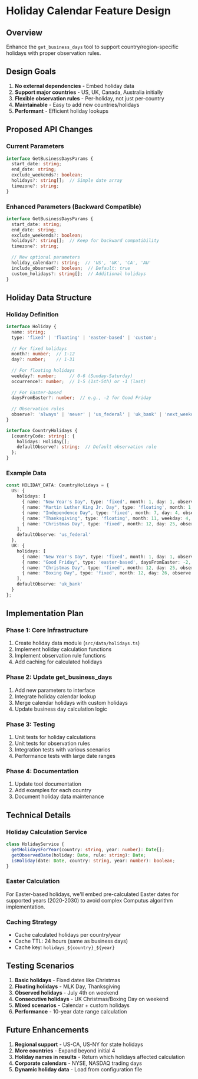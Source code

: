 # Holiday Calendar Feature Design

## Overview

Enhance the `get_business_days` tool to support country/region-specific holidays with proper observation rules.

## Design Goals

1. **No external dependencies** - Embed holiday data
2. **Support major countries** - US, UK, Canada, Australia initially
3. **Flexible observation rules** - Per-holiday, not just per-country
4. **Maintainable** - Easy to add new countries/holidays
5. **Performant** - Efficient holiday lookups

## Proposed API Changes

### Current Parameters
```typescript
interface GetBusinessDaysParams {
  start_date: string;
  end_date: string;
  exclude_weekends?: boolean;
  holidays?: string[];  // Simple date array
  timezone?: string;
}
```

### Enhanced Parameters (Backward Compatible)
```typescript
interface GetBusinessDaysParams {
  start_date: string;
  end_date: string;
  exclude_weekends?: boolean;
  holidays?: string[];  // Keep for backward compatibility
  timezone?: string;
  
  // New optional parameters
  holiday_calendar?: string;  // 'US', 'UK', 'CA', 'AU'
  include_observed?: boolean;  // Default: true
  custom_holidays?: string[];  // Additional holidays
}
```

## Holiday Data Structure

### Holiday Definition
```typescript
interface Holiday {
  name: string;
  type: 'fixed' | 'floating' | 'easter-based' | 'custom';
  
  // For fixed holidays
  month?: number;  // 1-12
  day?: number;    // 1-31
  
  // For floating holidays
  weekday?: number;     // 0-6 (Sunday-Saturday)
  occurrence?: number;  // 1-5 (1st-5th) or -1 (last)
  
  // For Easter-based
  daysFromEaster?: number;  // e.g., -2 for Good Friday
  
  // Observation rules
  observe?: 'always' | 'never' | 'us_federal' | 'uk_bank' | 'next_weekday';
}

interface CountryHolidays {
  [countryCode: string]: {
    holidays: Holiday[];
    defaultObserve?: string;  // Default observation rule
  };
}
```

### Example Data
```typescript
const HOLIDAY_DATA: CountryHolidays = {
  US: {
    holidays: [
      { name: "New Year's Day", type: 'fixed', month: 1, day: 1, observe: 'us_federal' },
      { name: "Martin Luther King Jr. Day", type: 'floating', month: 1, weekday: 1, occurrence: 3, observe: 'always' },
      { name: "Independence Day", type: 'fixed', month: 7, day: 4, observe: 'us_federal' },
      { name: "Thanksgiving", type: 'floating', month: 11, weekday: 4, occurrence: 4, observe: 'always' },
      { name: "Christmas Day", type: 'fixed', month: 12, day: 25, observe: 'us_federal' },
    ],
    defaultObserve: 'us_federal'
  },
  UK: {
    holidays: [
      { name: "New Year's Day", type: 'fixed', month: 1, day: 1, observe: 'uk_bank' },
      { name: "Good Friday", type: 'easter-based', daysFromEaster: -2, observe: 'always' },
      { name: "Christmas Day", type: 'fixed', month: 12, day: 25, observe: 'uk_bank' },
      { name: "Boxing Day", type: 'fixed', month: 12, day: 26, observe: 'uk_bank' },
    ],
    defaultObserve: 'uk_bank'
  }
};
```

## Implementation Plan

### Phase 1: Core Infrastructure
1. Create holiday data module (`src/data/holidays.ts`)
2. Implement holiday calculation functions
3. Implement observation rule functions
4. Add caching for calculated holidays

### Phase 2: Update get_business_days
1. Add new parameters to interface
2. Integrate holiday calendar lookup
3. Merge calendar holidays with custom holidays
4. Update business day calculation logic

### Phase 3: Testing
1. Unit tests for holiday calculations
2. Unit tests for observation rules
3. Integration tests with various scenarios
4. Performance tests with large date ranges

### Phase 4: Documentation
1. Update tool documentation
2. Add examples for each country
3. Document holiday data maintenance

## Technical Details

### Holiday Calculation Service
```typescript
class HolidayService {
  getHolidaysForYear(country: string, year: number): Date[];
  getObservedDate(holiday: Date, rule: string): Date;
  isHoliday(date: Date, country: string, year: number): boolean;
}
```

### Easter Calculation
For Easter-based holidays, we'll embed pre-calculated Easter dates for supported years (2020-2030) to avoid complex Computus algorithm implementation.

### Caching Strategy
- Cache calculated holidays per country/year
- Cache TTL: 24 hours (same as business days)
- Cache key: `holidays_${country}_${year}`

## Testing Scenarios

1. **Basic holidays** - Fixed dates like Christmas
2. **Floating holidays** - MLK Day, Thanksgiving
3. **Observed holidays** - July 4th on weekend
4. **Consecutive holidays** - UK Christmas/Boxing Day on weekend
5. **Mixed scenarios** - Calendar + custom holidays
6. **Performance** - 10-year date range calculation

## Future Enhancements

1. **Regional support** - US-CA, US-NY for state holidays
2. **More countries** - Expand beyond initial 4
3. **Holiday names in results** - Return which holidays affected calculation
4. **Corporate calendars** - NYSE, NASDAQ trading days
5. **Dynamic holiday data** - Load from configuration file
